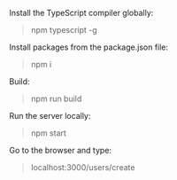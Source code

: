 Install the TypeScript compiler globally:

> npm typescript -g

Install packages from the package.json file:

> npm i

Build:

> npm run build

Run the server locally:

> npm start

Go to the browser and type:

> localhost:3000/users/create
